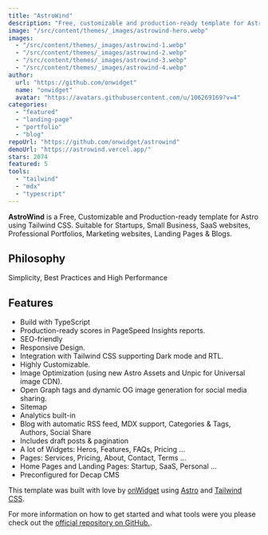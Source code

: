 ```yaml
---
title: "AstroWind"
description: "Free, customizable and production-ready template for Astro using Tailwind CSS."
image: "/src/content/themes/_images/astrowind-hero.webp"
images:
  - "/src/content/themes/_images/astrowind-1.webp"
  - "/src/content/themes/_images/astrowind-2.webp"
  - "/src/content/themes/_images/astrowind-3.webp"
  - "/src/content/themes/_images/astrowind-4.webp"
author:
  url: "https://github.com/onwidget"
  name: "onwidget"
  avatar: "https://avatars.githubusercontent.com/u/106269169?v=4"
categories:
  - "featured"
  - "landing-page"
  - "portfolio"
  - "blog"
repoUrl: "https://github.com/onwidget/astrowind"
demoUrl: "https://astrowind.vercel.app/"
stars: 2074
featured: 5
tools:
  - "tailwind"
  - "mdx"
  - "typescript"
---
```


<p>
  <strong>AstroWind</strong> is a Free, Customizable and Production-ready template for Astro using Tailwind CSS. Suitable for Startups, Small Business, SaaS websites, Professional Portfolios, Marketing websites, Landing Pages & Blogs.
</p>

<h2>Philosophy</h2>

<p>
  Simplicity, Best Practices and High Performance
</p>

<h2>Features</h2>

<ul>
  <li>Build with TypeScript</li>
  <li>Production-ready scores in PageSpeed Insights reports.</li>
  <li>SEO-friendly</li>
  <li>Responsive Design.</li>
  <li>Integration with Tailwind CSS supporting Dark mode and RTL.</li>
  <li>Highly Customizable.</li>
  <li>Image Optimization (using new Astro Assets and Unpic for Universal image CDN).</li>
  <li>Open Graph tags and dynamic OG image generation for social media sharing.</li>
  <li>Sitemap</li>
  <li>Analytics built-in</li>
  <li>Blog with automatic RSS feed, MDX support, Categories &amp; Tags, Authors, Social Share</li>
  <li>Includes draft posts &amp; pagination</li>
  <li>A lot of Widgets: Heros, Features, FAQs, Pricing ...</li>
  <li>Pages: Services, Pricing, About, Contact, Terms ...</li>
  <li>Home Pages and Landing Pages: Startup, SaaS, Personal ...</li>
  <li>Preconfigured for Decap CMS</li>
</ul>

<p>This template was built with love by <a href="https://onwidget.com">onWidget</a> using <a href="https://astro.build/">Astro</a> and <a href="https://tailwindcss.com/">Tailwind CSS</a>.
  
For more information on how to get started and what tools were you please check out the <a href="https://github.com/onwidget/astrowind">official repository on GitHub.</a>.